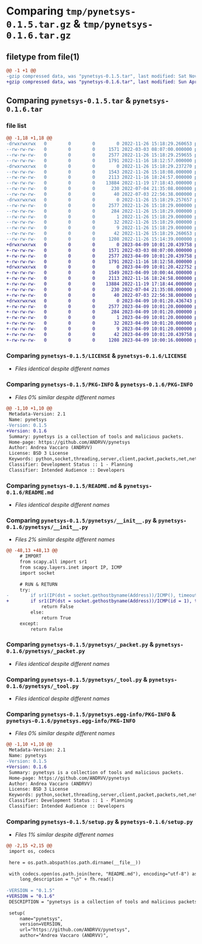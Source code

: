 # Comparing `tmp/pynetsys-0.1.5.tar.gz` & `tmp/pynetsys-0.1.6.tar.gz`

## filetype from file(1)

```diff
@@ -1 +1 @@
-gzip compressed data, was "pynetsys-0.1.5.tar", last modified: Sat Nov 26 15:18:29 2022, max compression
+gzip compressed data, was "pynetsys-0.1.6.tar", last modified: Sun Apr  9 10:01:20 2023, max compression
```

## Comparing `pynetsys-0.1.5.tar` & `pynetsys-0.1.6.tar`

### file list

```diff
@@ -1,18 +1,18 @@
-drwxrwxrwx   0        0        0        0 2022-11-26 15:18:29.260653 pynetsys-0.1.5/
--rw-rw-rw-   0        0        0     1571 2022-03-03 08:07:00.000000 pynetsys-0.1.5/LICENSE
--rw-rw-rw-   0        0        0     2577 2022-11-26 15:18:29.259655 pynetsys-0.1.5/PKG-INFO
--rw-rw-rw-   0        0        0     1791 2022-11-16 18:12:57.000000 pynetsys-0.1.5/README.md
-drwxrwxrwx   0        0        0        0 2022-11-26 15:18:29.237270 pynetsys-0.1.5/pynetsys/
--rw-rw-rw-   0        0        0     1543 2022-11-26 15:18:08.000000 pynetsys-0.1.5/pynetsys/__init__.py
--rw-rw-rw-   0        0        0     2113 2022-11-16 18:24:57.000000 pynetsys-0.1.5/pynetsys/_packet.py
--rw-rw-rw-   0        0        0    13884 2022-11-19 17:18:43.000000 pynetsys-0.1.5/pynetsys/_tool.py
--rw-rw-rw-   0        0        0      230 2022-07-04 21:35:08.000000 pynetsys-0.1.5/pynetsys/constants.py
--rw-rw-rw-   0        0        0       40 2022-07-03 22:56:38.000000 pynetsys-0.1.5/pynetsys/error.py
-drwxrwxrwx   0        0        0        0 2022-11-26 15:18:29.257657 pynetsys-0.1.5/pynetsys.egg-info/
--rw-rw-rw-   0        0        0     2577 2022-11-26 15:18:29.000000 pynetsys-0.1.5/pynetsys.egg-info/PKG-INFO
--rw-rw-rw-   0        0        0      284 2022-11-26 15:18:29.000000 pynetsys-0.1.5/pynetsys.egg-info/SOURCES.txt
--rw-rw-rw-   0        0        0        1 2022-11-26 15:18:29.000000 pynetsys-0.1.5/pynetsys.egg-info/dependency_links.txt
--rw-rw-rw-   0        0        0       32 2022-11-26 15:18:29.000000 pynetsys-0.1.5/pynetsys.egg-info/requires.txt
--rw-rw-rw-   0        0        0        9 2022-11-26 15:18:29.000000 pynetsys-0.1.5/pynetsys.egg-info/top_level.txt
--rw-rw-rw-   0        0        0       42 2022-11-26 15:18:29.260653 pynetsys-0.1.5/setup.cfg
--rw-rw-rw-   0        0        0     1208 2022-11-26 15:14:39.000000 pynetsys-0.1.5/setup.py
+drwxrwxrwx   0        0        0        0 2023-04-09 10:01:20.439758 pynetsys-0.1.6/
+-rw-rw-rw-   0        0        0     1571 2022-03-03 08:07:00.000000 pynetsys-0.1.6/LICENSE
+-rw-rw-rw-   0        0        0     2577 2023-04-09 10:01:20.439758 pynetsys-0.1.6/PKG-INFO
+-rw-rw-rw-   0        0        0     1791 2022-11-16 18:12:58.000000 pynetsys-0.1.6/README.md
+drwxrwxrwx   0        0        0        0 2023-04-09 10:01:20.422752 pynetsys-0.1.6/pynetsys/
+-rw-rw-rw-   0        0        0     1549 2023-04-09 10:00:44.000000 pynetsys-0.1.6/pynetsys/__init__.py
+-rw-rw-rw-   0        0        0     2113 2022-11-16 18:24:58.000000 pynetsys-0.1.6/pynetsys/_packet.py
+-rw-rw-rw-   0        0        0    13884 2022-11-19 17:18:44.000000 pynetsys-0.1.6/pynetsys/_tool.py
+-rw-rw-rw-   0        0        0      230 2022-07-04 21:35:08.000000 pynetsys-0.1.6/pynetsys/constants.py
+-rw-rw-rw-   0        0        0       40 2022-07-03 22:56:38.000000 pynetsys-0.1.6/pynetsys/error.py
+drwxrwxrwx   0        0        0        0 2023-04-09 10:01:20.436743 pynetsys-0.1.6/pynetsys.egg-info/
+-rw-rw-rw-   0        0        0     2577 2023-04-09 10:01:20.000000 pynetsys-0.1.6/pynetsys.egg-info/PKG-INFO
+-rw-rw-rw-   0        0        0      284 2023-04-09 10:01:20.000000 pynetsys-0.1.6/pynetsys.egg-info/SOURCES.txt
+-rw-rw-rw-   0        0        0        1 2023-04-09 10:01:20.000000 pynetsys-0.1.6/pynetsys.egg-info/dependency_links.txt
+-rw-rw-rw-   0        0        0       32 2023-04-09 10:01:20.000000 pynetsys-0.1.6/pynetsys.egg-info/requires.txt
+-rw-rw-rw-   0        0        0        9 2023-04-09 10:01:20.000000 pynetsys-0.1.6/pynetsys.egg-info/top_level.txt
+-rw-rw-rw-   0        0        0       42 2023-04-09 10:01:20.439758 pynetsys-0.1.6/setup.cfg
+-rw-rw-rw-   0        0        0     1208 2023-04-09 10:00:16.000000 pynetsys-0.1.6/setup.py
```

### Comparing `pynetsys-0.1.5/LICENSE` & `pynetsys-0.1.6/LICENSE`

 * *Files identical despite different names*

### Comparing `pynetsys-0.1.5/PKG-INFO` & `pynetsys-0.1.6/PKG-INFO`

 * *Files 0% similar despite different names*

```diff
@@ -1,10 +1,10 @@
 Metadata-Version: 2.1
 Name: pynetsys
-Version: 0.1.5
+Version: 0.1.6
 Summary: pynetsys is a collection of tools and malicious packets.
 Home-page: https://github.com/ANDRVV/pynetsys
 Author: Andrea Vaccaro (ANDRVV)
 License: BSD 3 License
 Keywords: python,socket,threading,server,client,packet,packets,net,network,wireless,dos,tools,tool,traceroute,arp,tracert,arping,nslookup
 Classifier: Development Status :: 1 - Planning
 Classifier: Intended Audience :: Developers
```

### Comparing `pynetsys-0.1.5/README.md` & `pynetsys-0.1.6/README.md`

 * *Files identical despite different names*

### Comparing `pynetsys-0.1.5/pynetsys/__init__.py` & `pynetsys-0.1.6/pynetsys/__init__.py`

 * *Files 2% similar despite different names*

```diff
@@ -48,13 +48,13 @@
     # IMPORT
     from scapy.all import sr1
     from scapy.layers.inet import IP, ICMP
     import socket
 
     # RUN & RETURN
     try:
-        if sr1(IP(dst = socket.gethostbyname(Address))/ICMP(), timeout = 1, verbose = 0) is None:
+        if sr1(IP(dst = socket.gethostbyname(Address))/ICMP(id = 1), timeout = 1, verbose = 0) is None:
             return False
         else:
             return True
     except:
         return False
```

### Comparing `pynetsys-0.1.5/pynetsys/_packet.py` & `pynetsys-0.1.6/pynetsys/_packet.py`

 * *Files identical despite different names*

### Comparing `pynetsys-0.1.5/pynetsys/_tool.py` & `pynetsys-0.1.6/pynetsys/_tool.py`

 * *Files identical despite different names*

### Comparing `pynetsys-0.1.5/pynetsys.egg-info/PKG-INFO` & `pynetsys-0.1.6/pynetsys.egg-info/PKG-INFO`

 * *Files 0% similar despite different names*

```diff
@@ -1,10 +1,10 @@
 Metadata-Version: 2.1
 Name: pynetsys
-Version: 0.1.5
+Version: 0.1.6
 Summary: pynetsys is a collection of tools and malicious packets.
 Home-page: https://github.com/ANDRVV/pynetsys
 Author: Andrea Vaccaro (ANDRVV)
 License: BSD 3 License
 Keywords: python,socket,threading,server,client,packet,packets,net,network,wireless,dos,tools,tool,traceroute,arp,tracert,arping,nslookup
 Classifier: Development Status :: 1 - Planning
 Classifier: Intended Audience :: Developers
```

### Comparing `pynetsys-0.1.5/setup.py` & `pynetsys-0.1.6/setup.py`

 * *Files 1% similar despite different names*

```diff
@@ -2,15 +2,15 @@
 import os, codecs
 
 here = os.path.abspath(os.path.dirname(__file__))
 
 with codecs.open(os.path.join(here, "README.md"), encoding="utf-8") as fh:
     long_description = "\n" + fh.read()
 
-VERSION = "0.1.5"
+VERSION = "0.1.6"
 DESCRIPTION = "pynetsys is a collection of tools and malicious packets."
 
 setup(
     name="pynetsys",
     version=VERSION,
     url="https://github.com/ANDRVV/pynetsys",
     author="Andrea Vaccaro (ANDRVV)",
```

